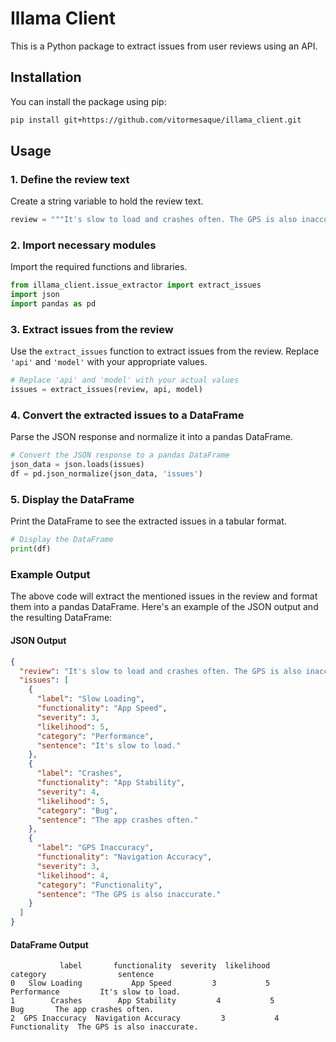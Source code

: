 # Illama Client

This is a Python package to extract issues from user reviews using an API.

## Installation

You can install the package using pip:

```bash
pip install git+https://github.com/vitormesaque/illama_client.git
```


## Usage


### 1. Define the review text

Create a string variable to hold the review text.

```python
review = """It's slow to load and crashes often. The GPS is also inaccurate, showing the driver at the wrong location."""
```

### 2. Import necessary modules

Import the required functions and libraries.

```python
from illama_client.issue_extractor import extract_issues
import json
import pandas as pd
```

### 3. Extract issues from the review

Use the `extract_issues` function to extract issues from the review. Replace `'api'` and `'model'` with your appropriate values.

```python
# Replace 'api' and 'model' with your actual values
issues = extract_issues(review, api, model)
```

### 4. Convert the extracted issues to a DataFrame

Parse the JSON response and normalize it into a pandas DataFrame.

```python
# Convert the JSON response to a pandas DataFrame
json_data = json.loads(issues)
df = pd.json_normalize(json_data, 'issues')
```

### 5. Display the DataFrame

Print the DataFrame to see the extracted issues in a tabular format.

```python
# Display the DataFrame
print(df)
```

### Example Output

The above code will extract the mentioned issues in the review and format them into a pandas DataFrame. Here's an example of the JSON output and the resulting DataFrame:

#### JSON Output

```json
{
  "review": "It's slow to load and crashes often. The GPS is also inaccurate, showing the driver at the wrong location.",
  "issues": [
    {
      "label": "Slow Loading",
      "functionality": "App Speed",
      "severity": 3,
      "likelihood": 5,
      "category": "Performance",
      "sentence": "It's slow to load."
    },
    {
      "label": "Crashes",
      "functionality": "App Stability",
      "severity": 4,
      "likelihood": 5,
      "category": "Bug",
      "sentence": "The app crashes often."
    },
    {
      "label": "GPS Inaccuracy",
      "functionality": "Navigation Accuracy",
      "severity": 3,
      "likelihood": 4,
      "category": "Functionality",
      "sentence": "The GPS is also inaccurate."
    }
  ]
}
```

#### DataFrame Output

```plaintext
           label       functionality  severity  likelihood     category                sentence
0   Slow Loading           App Speed         3           5  Performance         It's slow to load.
1        Crashes        App Stability         4           5          Bug       The app crashes often.
2  GPS Inaccuracy  Navigation Accuracy         3           4  Functionality  The GPS is also inaccurate.
```


